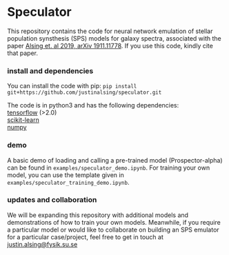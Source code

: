 # Speculator

This repository contains the code for neural network emulation of stellar population synsthesis (SPS) models for galaxy spectra, associated with the paper [Alsing et. al 2019, arXiv 1911.11778](https://arxiv.org/abs/1911.11778). If you use this code, kindly cite that paper.

### install and dependencies

You can install the code with pip: `pip install git+https://github.com/justinalsing/speculator.git`

The code is in python3 and has the following dependencies:<br>
[tensorflow](https://www.tensorflow.org) (>2.0) <br> 
[scikit-learn](https://scikit-learn.org/stable/)<br> 
[numpy](https://numpy.org)<br> 

### demo

A basic demo of loading and calling a pre-trained model (Prospector-alpha) can be found in `examples/speculator_demo.ipynb`. For training your own model, you can use the template given in `examples/speculator_training_demo.ipynb`.

### updates and collaboration

We will be expanding this repository with additional models and demonstrations of how to train your own models. Meanwhile, if you require a particular model or would like to collaborate on building an SPS emulator for a particular case/project, feel free to get in touch at justin.alsing@fysik.su.se

